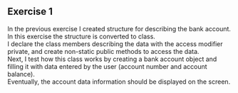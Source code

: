 ## Exercise 1

In the previous exercise I created structure for describing the bank account. In this exercise the structure is converted to class.<br/>
I declare the class members describing the data with the access modifier private, and create non-static public methods to access the data.<br/>
Next, I test how this class works by creating a bank account object and filling it with data entered by the user (account number and account balance).<br/>
Eventually, the account data information should be displayed on the screen.
